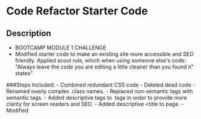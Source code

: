 # 


# Code Refactor Starter Code

## Description

- BOOTCAMP MODULE 1 CHALLENGE 
- Modified starter code to make an existing site more accessible and SEO friendly.  Applied scout rule, which when using someone else's code:   "Always leave the code you are editing a little cleaner than you found it"
states"

###Steps Included:
    - Combined redundant CSS code
    - Deleted dead code
    - Renamed overly complex .class names.
    - Replaced non-semantic <HTML> tags with semantic <HTML> tags.
    - Added descriptive <alt> tags to <IMG> tags in order to provide more clarity for screen readers and SEO.
    - Added descriptive <title to <HTML> page.
    - Modified <title> to be descriptive for SEO and accessibility

  
## Installation

To run this project, navigate to

![module1_challenge](https://github.com/rmburgos/module1_challenge/assets/97217944/acddd053-b5c3-42ff-b7e7-38691b86252a)

-  To view project navigate to https://rmburgos.github.io/module1_challenge/

## Usage

![module1_challenge](https://github.com/rmburgos/module1_challenge/assets/97217944/acddd053-b5c3-42ff-b7e7-38691b86252a)

## Built With
* CSS
* HTML

## Credits

- This project used starter code provided by the instructors of the Rice University Coding Bootcamp
- Starter code contributors:
- Xander Rapstine
- [reference text]: https://github.com/Xandromus
- [reference text]: http://www.rapstine.com
- George Yoo
- [reference text]: https://github.com/Georgeyoo [reference text]:
- https://www.linkedin.com/in/george-yoo/

[reference text]: https://github.com/coding-boot-camp/urban-octo-telegram

- Used tutorial listed below for instructions:
(https://bootcampspot.instructure.com/courses/6708/assignments/80706?module_item_id=1263985)

## License

Distributed under the MIT License. See LICENSE.txt for more information.



